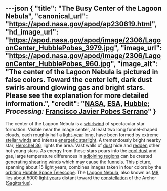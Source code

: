 ---json
{
  "title": "The Busy Center of the Lagoon Nebula",
  "canonical_url": "https://apod.nasa.gov/apod/ap230619.html",
  "hd_image_url": "https://apod.nasa.gov/apod/image/2306/LagoonCenter_HubblePobes_3979.jpg",
  "image_url": "https://apod.nasa.gov/apod/image/2306/LagoonCenter_HubblePobes_960.jpg",
  "image_alt": "The center of the Lagoon Nebula is pictured in false colors. Toward the center left, dark dust swirls around glowing gas and bright stars. Please see the explanation for more detailed information.",
  "credit": "[NASA](https://www.nasa.gov/), [ESA](https://www.esa.int/), [Hubble](https://www.nasa.gov/mission_pages/hubble/main/index.html); _Processing:_ [Francisco Javier Pobes Serrano](https://www.instagram.com/javierpobes/)"
}
---

The center of the Lagoon Nebula is a [whirlwind](https://youtu.be/bjb7QtMEBUg?t=144) of spectacular star formation. Visible near the image center, at least two long funnel-shaped clouds, each roughly half a [light-year](http://starchild.gsfc.nasa.gov/docs/StarChild/questions/question19.html) long, have been formed by extreme [stellar winds](https://apod.nasa.gov/apod/ap000318.html) and intense [energetic starlight](https://science.nasa.gov/ems/10_ultravioletwaves). A tremendously bright nearby star, [Herschel 36](https://ui.adsabs.harvard.edu/abs/1995ApJ...445L.153S/abstract), lights the area. Vast walls of [dust](https://apod.nasa.gov/apod/ap010813.html) hide and [redden](https://en.wikipedia.org/wiki/Interstellar_reddening) other hot young stars. As energy from these stars pours into the [cool dust](https://apod.nasa.gov/apod/ap010914.html) and gas, large temperature differences in [adjoining regions](https://preview.redd.it/kneuqv5l7n461.jpg?auto=webp&s=2d7a7748018051ddcd76a8abbcb01b9c2dc674fa) can be created generating [shearing winds](https://en.wikipedia.org/wiki/Wind_shear) which may cause the [funnels](https://hubblesite.org/contents/media/images/1996/38/462-Image.html). This picture, spanning about 15 light years, combines images taken in four colors by the [orbiting Hubble Space Telescope](https://apod.nasa.gov/apod/ap010806.html). The [Lagoon Nebula](https://apod.nasa.gov/apod/ap181112.html), also known as [M8](https://en.wikipedia.org/wiki/Lagoon_Nebula), lies about 5000 [light years](https://www.glyphweb.com/esky/concepts/lightyear.html) distant toward the [constellation](https://spaceplace.nasa.gov/constellations/en/) of the Archer ([Sagittarius](https://stardate.org/astro-guide/sagittarius-archer-0)).
